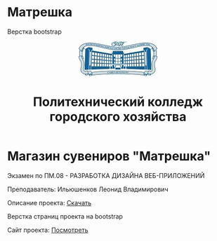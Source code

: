 # Матрешка
Верстка bootstrap

<header >
<img src="pkgh.jpeg" alt="PKGH">
<h1>
Политехнический колледж городского хозяйства</h1>
</header>

<main>
<h1>Магазин сувениров "Матрешка"</h1>
<p>Экзамен по ПМ.08 - РАЗРАБОТКА ДИЗАЙНА ВЕБ-ПРИЛОЖЕНИЙ</p>
<p>Преподаватель: Ильюшенков Леонид Владимирович</p>
<p>Описание проекта: 
<a href="https://github.com/Ilyushenkov/pm08/blob/master/%D1%8D%D0%BA%D0%B7_%D0%9F%D0%9C_08_2024_%D0%BF%D0%BE%D0%B4%D0%B3.pdf">Скачать</a>
</p>
  <p>Верстка страниц проекта на bootstrap</p>
  <p>Сайт проекта: 
<a href="https://ilyushenkov.github.io/pm08/">Посмотреть</a>
</p>
</main>
